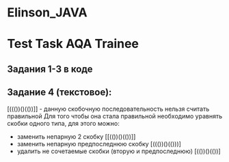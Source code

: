 # Elinson_JAVA
# Test Task AQA Trainee
## Задания 1-3 в коде
## Задание 4 (текстовое):
[((())()(())]] - данную скобочную последовательность нельзя считать правильной
Для того чтобы она стала правильной необходимо уравнять скобки одного типа, для этого можно: 
* заменить непарную 2 скобку [[(())()(())]]
* заменить непарную предпоследнюю скобку [((())()(()))]
* удалить не сочетаемые скобки (вторую и предпоследнюю) [(())()(())]

